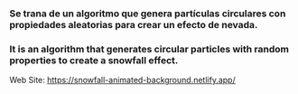 ### Se trana de un algoritmo que genera partículas circulares con propiedades aleatorias para crear un efecto de nevada.

### It is an algorithm that generates circular particles with random properties to create a snowfall effect.

Web Site: https://snowfall-animated-background.netlify.app/
